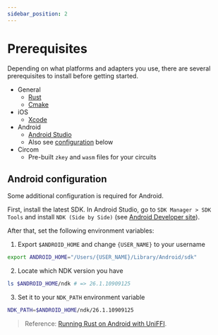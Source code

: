 ```yaml
---
sidebar_position: 2
---
```


# Prerequisites

Depending on what platforms and adapters you use, there are several prerequisites to install before getting started.

-   General
    -   [Rust](https://www.rust-lang.org/learn/get-started)
    -   [Cmake](https://cmake.org/download/)
-   iOS
    -   [Xcode](https://developer.apple.com/xcode/)
-   Android
    -   [Android Studio](https://developer.android.com/studio)
    -   Also see [configuration](#android-configuration) below
-   Circom
    -   Pre-built `zkey` and `wasm` files for your circuits

## Android configuration

Some additional configuration is required for Android.

First, install the latest SDK. In Android Studio, go to `SDK Manager > SDK Tools` and install `NDK (Side by Side)` (see [Android Developer site](https://developer.android.com/studio/projects/install-ndk#default-version)).

After that, set the following environment variables:

1. Export `$ANDROID_HOME` and change `{USER_NAME}` to your username

```sh
export ANDROID_HOME="/Users/{USER_NAME}/Library/Android/sdk"
```

2. Locate which NDK version you have

```sh
ls $ANDROID_HOME/ndk # => 26.1.10909125
```

3. Set it to your `NDK_PATH` environment variable

```sh
NDK_PATH=$ANDROID_HOME/ndk/26.1.10909125
```

> Reference: [Running Rust on Android with UniFFI](https://sal.dev/android/intro-rust-android-uniffi/).
